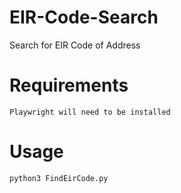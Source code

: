 # EIR-Code-Search
 Search for EIR Code of Address

# Requirements
    Playwright will need to be installed

# Usage 
    python3 FindEirCode.py 
